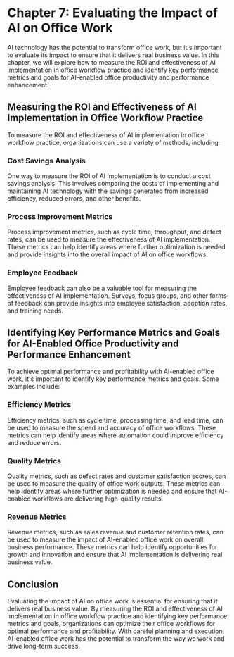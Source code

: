 Chapter 7: Evaluating the Impact of AI on Office Work
=====================================================

AI technology has the potential to transform office work, but it's important to evaluate its impact to ensure that it delivers real business value. In this chapter, we will explore how to measure the ROI and effectiveness of AI implementation in office workflow practice and identify key performance metrics and goals for AI-enabled office productivity and performance enhancement.

Measuring the ROI and Effectiveness of AI Implementation in Office Workflow Practice
------------------------------------------------------------------------------------

To measure the ROI and effectiveness of AI implementation in office workflow practice, organizations can use a variety of methods, including:

### Cost Savings Analysis

One way to measure the ROI of AI implementation is to conduct a cost savings analysis. This involves comparing the costs of implementing and maintaining AI technology with the savings generated from increased efficiency, reduced errors, and other benefits.

### Process Improvement Metrics

Process improvement metrics, such as cycle time, throughput, and defect rates, can be used to measure the effectiveness of AI implementation. These metrics can help identify areas where further optimization is needed and provide insights into the overall impact of AI on office workflows.

### Employee Feedback

Employee feedback can also be a valuable tool for measuring the effectiveness of AI implementation. Surveys, focus groups, and other forms of feedback can provide insights into employee satisfaction, adoption rates, and training needs.

Identifying Key Performance Metrics and Goals for AI-Enabled Office Productivity and Performance Enhancement
------------------------------------------------------------------------------------------------------------

To achieve optimal performance and profitability with AI-enabled office work, it's important to identify key performance metrics and goals. Some examples include:

### Efficiency Metrics

Efficiency metrics, such as cycle time, processing time, and lead time, can be used to measure the speed and accuracy of office workflows. These metrics can help identify areas where automation could improve efficiency and reduce errors.

### Quality Metrics

Quality metrics, such as defect rates and customer satisfaction scores, can be used to measure the quality of office work outputs. These metrics can help identify areas where further optimization is needed and ensure that AI-enabled workflows are delivering high-quality results.

### Revenue Metrics

Revenue metrics, such as sales revenue and customer retention rates, can be used to measure the impact of AI-enabled office work on overall business performance. These metrics can help identify opportunities for growth and innovation and ensure that AI implementation is delivering real business value.

Conclusion
----------

Evaluating the impact of AI on office work is essential for ensuring that it delivers real business value. By measuring the ROI and effectiveness of AI implementation in office workflow practice and identifying key performance metrics and goals, organizations can optimize their office workflows for optimal performance and profitability. With careful planning and execution, AI-enabled office work has the potential to transform the way we work and drive long-term success.
